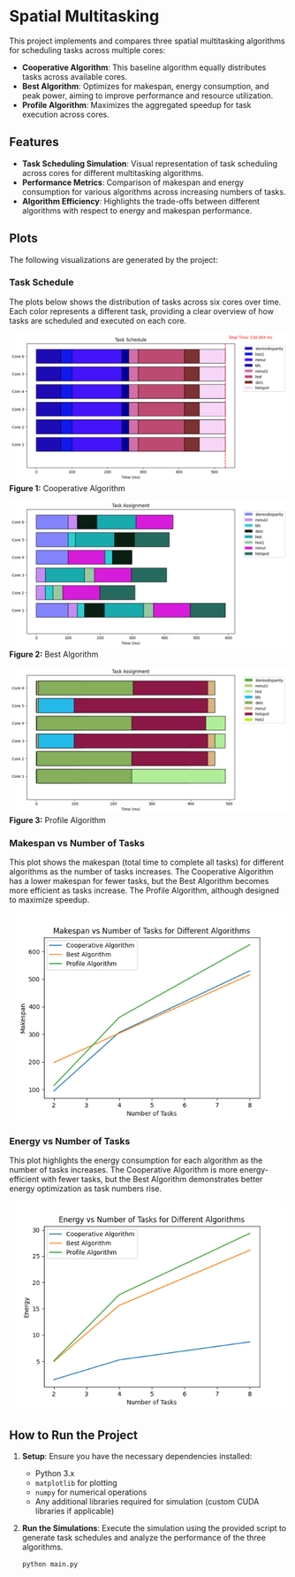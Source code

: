 # Spatial Multitasking

This project implements and compares three spatial multitasking algorithms for scheduling tasks across multiple cores:
- **Cooperative Algorithm**: This baseline algorithm equally distributes tasks across available cores.
- **Best Algorithm**: Optimizes for makespan, energy consumption, and peak power, aiming to improve performance and resource utilization.
- **Profile Algorithm**: Maximizes the aggregated speedup for task execution across cores.

## Features
- **Task Scheduling Simulation**: Visual representation of task scheduling across cores for different multitasking algorithms.
- **Performance Metrics**: Comparison of makespan and energy consumption for various algorithms across increasing numbers of tasks.
- **Algorithm Efficiency**: Highlights the trade-offs between different algorithms with respect to energy and makespan performance.

## Plots
The following visualizations are generated by the project:

### Task Schedule
The plots below shows the distribution of tasks across six cores over time. Each color represents a different task, providing a clear overview of how tasks are scheduled and executed on each core.

![Cooperative Algorithm](baseline.png)
**Figure 1:** Cooperative Algorithm

![Best Algorithm](best.png)
**Figure 2:** Best Algorithm

![Best Algorithm](profile.png)
**Figure 3:** Profile Algorithm
### Makespan vs Number of Tasks
This plot shows the makespan (total time to complete all tasks) for different algorithms as the number of tasks increases. The Cooperative Algorithm has a lower makespan for fewer tasks, but the Best Algorithm becomes more efficient as tasks increase. The Profile Algorithm, although designed to maximize speedup.

![Makespan vs Number of Tasks](makespn_vs_task.png)

### Energy vs Number of Tasks
This plot highlights the energy consumption for each algorithm as the number of tasks increases. The Cooperative Algorithm is more energy-efficient with fewer tasks, but the Best Algorithm demonstrates better energy optimization as task numbers rise.

![Energy vs Number of Tasks](energy_vs_task.png)

## How to Run the Project
1. **Setup**: Ensure you have the necessary dependencies installed:
   - Python 3.x
   - `matplotlib` for plotting
   - `numpy` for numerical operations
   - Any additional libraries required for simulation (custom CUDA libraries if applicable)

2. **Run the Simulations**:
   Execute the simulation using the provided script to generate task schedules and analyze the performance of the three algorithms.

   ```bash
   python main.py
   ```
